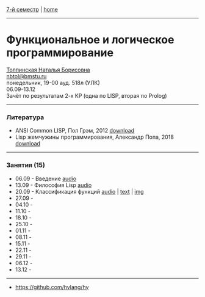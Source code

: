 [7-й семестр](../2021_2022_7_sem.md) | [home](../README.md)
____________________________________
# Функциональное и логическое программирование
[Толпинская Наталья Борисовна](https://studizba.com/hs/151-mgtu-im-baumana/teachers/4-kafedra-iu-7-programmnoe-obespechenie-je/231-tolpinskaja-natalja-borisovna.html) \
nbtol@bmstu.ru \
понедельник, 19-00 ауд. 518л (УЛК)\
06.09-13.12 \
Зачёт по результатам 2-х КР (одна по LISP, вторая по Prolog)
____________________________________
### Литература

* ANSI Common LISP, Пол Грэм, 2012 [download](https://drive.google.com/file/d/1SVQx2i6FflWLqMRhll5oNwWsaJ7wvauv/view?usp=drivesdk)
* Lisp жемчужины программирования, Александр Попа, 2018 [download](https://drive.google.com/file/d/1SeNLUfnhnwH8yO7_id5plbcmaEAyeHrz/view?usp=drivesdk0)
____________________________________
### Занятия (15)

* 06.09 - Введение [audio](https://drive.google.com/file/d/1PntBgDfj19rbym6zNCjf5QelDls6qYot/view?usp=sharing)
* 13.09 - Философия Lisp [audio](https://drive.google.com/file/d/1SMYE6SR1js9rFPZ8hNlDDTisaL1IDCIT/view?usp=drivesdk)
* 20.09 - Классификация функций [audio](https://drive.google.com/file/d/1Ww-I_8nTgEhWWX3q-IEKVeG202OWFFaH/view?usp=drivesdk) | [text](https://docs.google.com/document/d/1XJQaICiJwfXUwZ-KDt4NDvPyaBXTsuKK/edit?usp=drivesdk&ouid=104125706664287786699&rtpof=true&sd=true) | [img](https://drive.google.com/file/d/1XEpNPiUmuhV2PVj0APUAgsaUbmTxhUea/view?usp=drivesdk)
* 27.09 - 
* 04.10 - 
* 11.10 - 
* 18.10 - 
* 25.10 - 
* 01.11 - 
* 08.11 - 
* 15.11 - 
* 22.11 - 
* 29.11 - 
* 06.12 - 
* 13.12 - 

____________________________________

* https://github.com/hylang/hy
